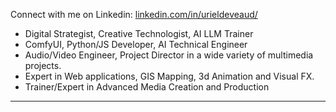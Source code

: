 Connect with me on Linkedin: [linkedin.com/in/urieldeveaud/](https://www.linkedin.com/in/urieldeveaud/)
- Digital Strategist, Creative Technologist, AI LLM Trainer
- ComfyUI, Python/JS Developer, AI Technical Engineer
- Audio/Video Engineer, Project Director in a wide variety of multimedia projects.
- Expert in Web applications, GIS Mapping, 3d Animation and Visual FX.
- Trainer/Expert in Advanced Media Creation and Production
<!--------------------------------------------------------------------------------------

I produce multimedia contents from 1991 for many companies or organisations, publishing, illustrations and visual/audio production. I'm passionated about art in general and all my research, professional and personal are images/sounds oriented. I'm always interested in computer related educational projects.

- Open-source softwares: Linux ubuntu multimedia
- Graphic design:, architecture, design, art
- Web development: Html/css and Javascript/Jquery mobile/Map
- C++, Python and JSON Coding for Media production softwares
- Music/video production and analog studio recordings
- 3d animation: modeling, texturing, storyboarding, 
- XML, PHP, MySQL/PostgreSQL, Flash Actionscript
- CSS Web Design: Templates, themes and custom widgets
- Javascript libraries: JQuery, Leaflet, Bootstrap,and more...
- CMS Joomla, OsClass, Wordpress, and other scripts...


**KoreTeknology/KoreTeknology** is a ✨ _special_ ✨ repository because its `README.md` (this file) appears on your GitHub profile.

Here are some ideas to get you started:

- 🔭 I’m currently working on ...
- 🌱 I’m currently learning ...
- 👯 I’m looking to collaborate on ...
- 🤔 I’m looking for help with ...
- 💬 Ask me about ...
- 📫 How to reach me: ...
- 😄 Pronouns: ...
- ⚡ Fun fact: ...
-->

<!--
![html5](https://img.shields.io/badge/-HTML5-E34F26?style=flat-round&logo=html5&logoColor=white)
![css3](https://img.shields.io/badge/-CSS3-1572B6?style=flat-round&logo=css3)
![JavaScript](https://img.shields.io/badge/-JavaScript-orange?style=flat-round&logo=javascript)
![Bootstrap](https://img.shields.io/badge/-Bootstrap-563D7C?style=flat-round&logo=bootstrap)
![php](https://img.shields.io/badge/-PHP-563D7C?style=flat-round&logo=php)
![c++](https://img.shields.io/badge/-C%2B%2B-green?style=flat-round&logo=C%2B%2B)
![Python](https://img.shields.io/badge/-PYTHON-lightblue?style=flat-round&logo=PYTHON)-->
<!--
![MongoDB](https://img.shields.io/badge/-MongoDB-black?style=flat-round&logo=mongodb)
![MySQL](https://img.shields.io/badge/-MySQL-black?style=flat-round&logo=mysql)
-->

---
<!--
![modelling](https://img.shields.io/badge/3D-Modelling-orange)
![texturing](https://img.shields.io/badge/3D-Texturing-red)

![audioprocessing](https://img.shields.io/badge/Audio-Processing-lightgrey) ![audiomastering](https://img.shields.io/badge/Audio-Mastering-lightgrey) ![audioprocessing](https://img.shields.io/badge/Audio-Toolset-lightgrey) ![audiomastering](https://img.shields.io/badge/Audio-Plugins-lightgrey) ![audiomastering](https://img.shields.io/badge/Audio-DAW-lightgrey) ![audiomastering](https://img.shields.io/badge/Audio-VST-lightgrey)

-->

